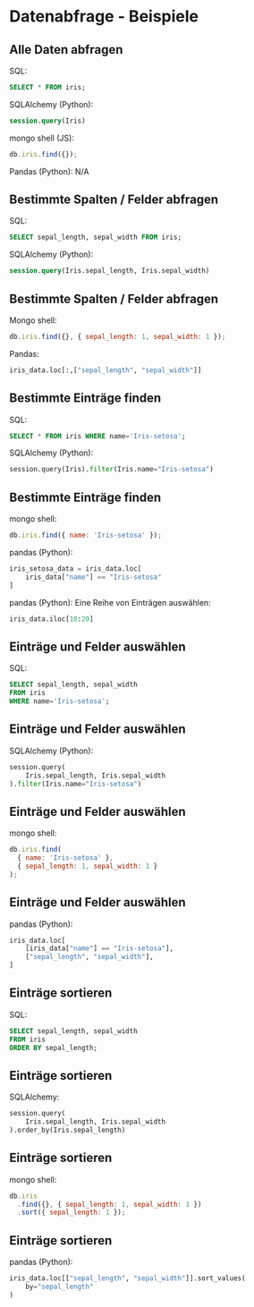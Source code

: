 # Datenabfrage - Beispiele

## Alle Daten abfragen

SQL:

```sql
SELECT * FROM iris;
```

SQLAlchemy (Python):

```sql
session.query(Iris)
```

mongo shell (JS):

```js
db.iris.find({});
```

Pandas (Python): N/A

## Bestimmte Spalten / Felder abfragen

SQL:

```sql
SELECT sepal_length, sepal_width FROM iris;
```

SQLAlchemy (Python):

```sql
session.query(Iris.sepal_length, Iris.sepal_width)
```

## Bestimmte Spalten / Felder abfragen

Mongo shell:

```js
db.iris.find({}, { sepal_length: 1, sepal_width: 1 });
```

Pandas:

```py
iris_data.loc[:,["sepal_length", "sepal_width"]]
```

## Bestimmte Einträge finden

SQL:

```sql
SELECT * FROM iris WHERE name='Iris-setosa';
```

SQLAlchemy (Python):

```py
session.query(Iris).filter(Iris.name="Iris-setosa")
```

## Bestimmte Einträge finden

mongo shell:

```js
db.iris.find({ name: 'Iris-setosa' });
```

pandas (Python):

```py
iris_setosa_data = iris_data.loc[
    iris_data["name"] == "Iris-setosa"
]
```

pandas (Python): Eine Reihe von Einträgen auswählen:

```py
iris_data.iloc[10:20]
```

## Einträge und Felder auswählen

SQL:

```sql
SELECT sepal_length, sepal_width
FROM iris
WHERE name='Iris-setosa';
```

## Einträge und Felder auswählen

SQLAlchemy (Python):

```py
session.query(
    Iris.sepal_length, Iris.sepal_width
).filter(Iris.name="Iris-setosa")
```

## Einträge und Felder auswählen

mongo shell:

```js
db.iris.find(
  { name: 'Iris-setosa' },
  { sepal_length: 1, sepal_width: 1 }
);
```

## Einträge und Felder auswählen

pandas (Python):

```py
iris_data.loc[
    [iris_data["name"] == "Iris-setosa"],
    ["sepal_length", "sepal_width"],
]
```

## Einträge sortieren

SQL:

```sql
SELECT sepal_length, sepal_width
FROM iris
ORDER BY sepal_length;
```

## Einträge sortieren

SQLAlchemy:

```py
session.query(
    Iris.sepal_length, Iris.sepal_width
).order_by(Iris.sepal_length)
```

## Einträge sortieren

mongo shell:

```js
db.iris
  .find({}, { sepal_length: 1, sepal_width: 1 })
  .sort({ sepal_length: 1 });
```

## Einträge sortieren

pandas (Python):

```py
iris_data.loc[["sepal_length", "sepal_width"]].sort_values(
    by="sepal_length"
)
```
